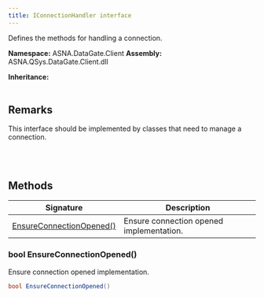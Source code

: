 ```yaml
---
title: IConnectionHandler interface
---
```


Defines the methods for handling a connection.

**Namespace:** ASNA.DataGate.Client
**Assembly:** ASNA.QSys.DataGate.Client.dll

**Inheritance:** 
<br>
<br>

## Remarks
This interface should be implemented by classes that need to manage a connection.

<br>
<br>

## Methods

| Signature | Description |
| --- | --- |
| [EnsureConnectionOpened()](#ensureconnectionopened-) | Ensure connection opened implementation.

### bool EnsureConnectionOpened()

Ensure connection opened implementation.

```cs
bool EnsureConnectionOpened()
```
